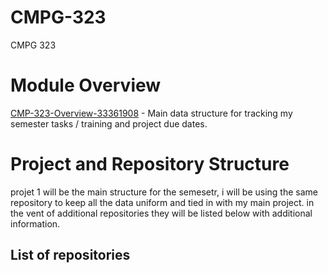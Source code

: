 # CMPG-323
CMPG 323

<h1>Module Overview</h1>
<a href = "https://github.com/33361908/CMPG-323-Overview-33361908">CMP-323-Overview-33361908</a> - Main data structure for tracking my semester tasks / training and project due dates.

<h1>Project and Repository Structure</h1>
projet 1 will be the main structure for the semesetr, i will be using the same repository to keep all the data uniform and tied in with my main project. in the vent of additional repositories they will be listed below with additional information.

<h2>List of repositories</h2>
